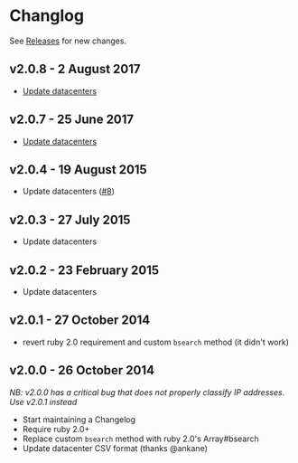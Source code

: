 # Changlog

See [Releases](https://github.com/kickstarter/ipcat-ruby/releases) for new
changes.

## v2.0.8 - 2 August 2017

- [Update datacenters](https://github.com/kickstarter/ipcat-ruby/pull/19)

## v2.0.7 - 25 June 2017

- [Update datacenters](https://github.com/kickstarter/ipcat-ruby/pull/18)

## v2.0.4 - 19 August 2015

- Update datacenters ([#8](https://github.com/kickstarter/ipcat-ruby/pull/8))

## v2.0.3 - 27 July 2015

- Update datacenters

## v2.0.2 - 23 February 2015

- Update datacenters

## v2.0.1 - 27 October 2014

 - revert ruby 2.0 requirement and custom `bsearch` method (it didn't work)

## v2.0.0 - 26 October 2014
  *NB: v2.0.0 has a critical bug that does not properly classify IP addresses. Use v2.0.1 instead*

 - Start maintaining a Changelog
 - Require ruby 2.0+
 - Replace custom `bsearch` method with ruby 2.0's Array#bsearch
 - Update datacenter CSV format (thanks @ankane)
